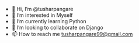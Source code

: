 - 👋 Hi, I’m @tusharpangare
- 👀 I’m interested in Myself
- 🌱 I’m currently learning Python
- 💞️ I’m looking to collaborate on Django
- 📫 How to reach me tusharpangare99@gmail.com

<!---
tusharpangare/tusharpangare is a ✨ special ✨ repository because its `README.md` (this file) appears on your GitHub profile.
You can click the Preview link to take a look at your changes.
--->

